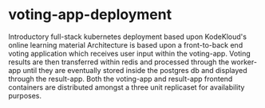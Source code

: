 # voting-app-deployment
Introductory full-stack kubernetes deployment based upon KodeKloud's online learning material
Architecture is based upon a front-to-back end voting application which receives user input within the voting-app. Voting results are then transferred within redis and processed through the worker-app until they are eventually stored inside the postgres db and displayed through the result-app. Both the voting-app and result-app frontend containers are distributed amongst a three unit replicaset for availability purposes.
